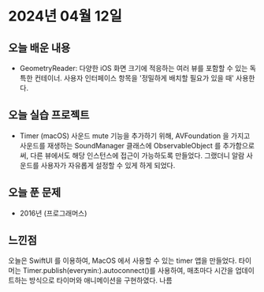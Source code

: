 # 2024년 04월 12일


## 오늘 배운 내용
- GeometryReader: 다양한 iOS 화면 크기에 적응하는 여러 뷰를 포함할 수 있는 독특한 컨테이너. 사용자 인터페이스 항목을 '정밀하게 배치할 필요가 있을 때' 사용한다.

## 오늘 실습 프로젝트
- Timer (macOS)
    사운드 mute 기능을 추가하기 위해, AVFoundation 을 가지고 사운드를 재생하는 SoundManager 클래스에 ObservableObject 를 추가함으로써, 다른 뷰에서도 해당 인스턴스에 접근이 가능하도록 만들었다. 그랬더니 알람 사운드를 사용자가 자유롭게 설정할 수 있게 하게 되었다.

## 오늘 푼 문제
- 2016년 (프로그래머스)


## 느낀점
오늘은 SwiftUI 를 이용하여, MacOS 에서 사용할 수 있는 timer 앱을 만들었다. 
타이머는 Timer.publish(every:on:in:).autoconnect()를 사용하여, 
매초마다 시간을 업데이트하는 방식으로 타이머와 애니메이션을 구현하였다.
나름 